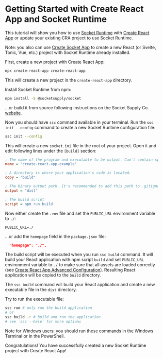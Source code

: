 # Getting Started with Create React App and Socket Runtime

This tutorial will show you how to use [Socket Runtime](https://github.com/socketsupply/socket)
with [Create React App](https://create-react-app.dev) or update your existing CRA project to use Socket Runtime.

Note: you also can use [Create Socket App](https://github.com/socketsupply/create-socket-app) to create a new
React (or Svelte, Tonic, Vue, etc.) project with Socket Runtime already installed.

First, create a new project with Create React App:

```bash
npx create-react-app create-react-app
```

This will create a new project in the `create-react-app` directory.

Install Socket Runtime from npm:

```bash
npm install -S @socketsupply/socket
```

...or build it from source following instructions on the Socket Supply Co. [website](https://socketsupply.co).

Now you should have `ssc` command available in your terminal. Run the `ssc init --config` command to create a new Socket Runtime configuration file:

```bash
ssc init --config
```

This will create a new `socket.ini` file in the root of your project. Open it and edit following lines under
the `[build]` section:

```ini
; The name of the program and executable to be output. Can't contain spaces or special characters. Required field.
name = "create-react-app-example"

; A directory is where your application's code is located.
copy = "build"

; The binary output path. It's recommended to add this path to .gitignore.
output = "dist"

; The build script
script = npm run build
```

Now either create the `.env` file and set the `PUBLIC_URL` environment variable to `./`:

```env
PUBLIC_URL=./
```

...or add the `homepage` field in the `package.json` file:

```json
  "homepage": "./",
```

The build script will be executed when you run `ssc build` command. It will build your React application
with npm script `build` and set `PUBLIC_URL` environment variable to `./` to make sure that all assets
are loaded correctly (see [Create React App Advanced Configuration](https://create-react-app.dev/docs/advanced-configuration/)). Resulting React application will be copied to the `build` directory.

The `ssc build` command will build your React application and create a new executable file in the `dist` directory.

Try to run the executable file:

```bash
ssc run # only run the build application
# or
ssc build -r # build and run the application
# see `ssc --help` for more options
```

Note for Windows users: you should run these commands in the Windows Terminal or in the PowerShell.

Congratulations! You have successfully created a new Socket Runtime project with Create React App!
